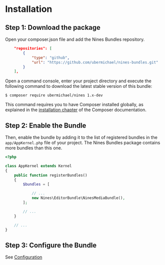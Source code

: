 Installation
============

Step 1: Download the package
----------------------------

Open your composer.json file and add the Nines Bundles repository.

```json
    "repositories": [
        {
            "type": "github",
            "url": "https://github.com/ubermichael/nines-bundles.git"
        }
    ],

```

Open a command console, enter your project directory and execute the
following command to download the latest stable version of this bundle:

```console
$ composer require ubermichael/nines 1.x-dev
```

This command requires you to have Composer installed globally, as explained
in the [installation chapter](https://getcomposer.org/doc/00-intro.md)
of the Composer documentation.

Step 2: Enable the Bundle
-------------------------

Then, enable the bundle by adding it to the list of registered bundles
in the `app/AppKernel.php` file of your project. The Nines Bundles package
contains more bundles than this one.

```php
<?php 

class AppKernel extends Kernel
{
    public function registerBundles()
    {
        $bundles = [

            // ...
            new Nines\EditorBundle\NinesMediaBundle(),
        ];

        // ...
    }

    // ...
}
```

Step 3: Configure the Bundle
----------------------------

See [Configuration](config.md)
